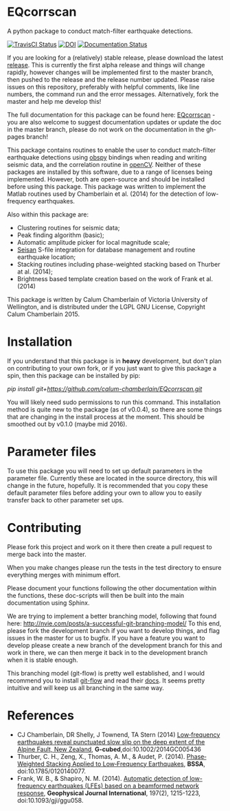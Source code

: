# EQcorrscan
A python package to conduct match-filter earthquake detections.

[![TravisCI Status](https://travis-ci.org/calum-chamberlain/EQcorrscan.svg?branch=develop)](https://travis-ci.org/calum-chamberlain/EQcorrscan)
[![DOI](https://zenodo.org/badge/18852/calum-chamberlain/EQcorrscan.svg)](https://zenodo.org/badge/latestdoi/18852/calum-chamberlain/EQcorrscan)
[![Documentation Status](http://readthedocs.org/projects/eqcorrscan/badge/?version=latest)](http://eqcorrscan.readthedocs.org/en/latest/?badge=latest)

If you are looking for a (relatively) stable release, please download the latest
[release](https://github.com/calum-chamberlain/EQcorrscan/releases/tag/v0.0-alpha.1).
This is currently the first alpha release and things will change rapidly, however
changes will be implemented first to the master branch, then pushed to the release
and the release number updated.  Please raise issues on this repository, preferably
with helpful comments, like line numbers, the command run and the error messages.
Alternatively, fork the master and help me develop this!

The full documentation for this package can be found here:
[EQcorrscan](http://calum-chamberlain.github.io/EQcorrscan/) - you are also
welcome to suggest documentation updates or update the doc in the master branch, please
do not work on the documentation in the gh-pages branch!

This package contains routines to enable the user to conduct match-filter earthquake
detections using [obspy](https://github.com/obspy/obspy/wiki) bindings when reading
and writing seismic data, and the correlation routine in [openCV](http://opencv.org/).
Neither of these packages are installed by this software, due to a range of
licenses being implemented.  However, both are open-source and should be installed
before using this package.  This package was written to implement the Matlab routines
used by Chamberlain et al. (2014) for the detection of low-frequency earthquakes.

Also within this package are:
* Clustering routines for seismic data;
* Peak finding algorithm (basic);
* Automatic amplitude picker for local magnitude scale;
* [Seisan](http://seisan.info/) S-file integration for database management and routine earthquake location;
* Stacking routines including phase-weighted stacking based on Thurber at al. (2014);
* Brightness based template creation based on the work of Frank et al. (2014)

This package is written by Calum Chamberlain of Victoria University of Wellington, and
is distributed under the LGPL GNU License, Copyright Calum Chamberlain 2015.

# Installation
If you understand that this package is in **heavy** development, but don't plan
on contributing to your own fork, or if you just want to give this package a spin,
then this package can be installed by pip:

*pip install git+https://github.com/calum-chamberlain/EQcorrscan.git*

You will likely need sudo permissions to run this command.  This installation
method is quite new to the package (as of v0.0.4), so there are some things that
are changing in the install process at the moment.  This should be smoothed out
by v0.1.0 (maybe mid 2016).

# Parameter files
To use this package you will need to set up default parameters in the parameter
file. Currently these are located in the source directory, this will change in
the future, hopefully. It is recommended that you copy these default parameter
files before adding your own to allow you to easily transfer back to other
parameter set ups.

# Contributing
Please fork this project and work on it there then create a pull request to
merge back into the master.

When you make changes please run the tests in the test directory to ensure
everything merges with minimum effort.

Please document your functions following the other documentation within the
functions, these doc-scripts will then be built into the main documentation
using Sphinx.

We are trying to implement a better branching model, following that found here:
http://nvie.com/posts/a-successful-git-branching-model/
To this end, please fork the development branch if you want to develop
things, and flag issues in the master for us to bugfix.
If you have a feature you want to develop please create a new branch
of the development branch for this and work in there, we can then merge
it back in to the development branch when it is stable enough.

This branching model (git-flow) is pretty well established, and I would recommend
you to install [git-flow](https://github.com/nvie/gitflow/wiki/Installation) and
read their [docs](https://github.com/nvie/gitflow). It seems pretty intuitive and
will keep us all branching in the same way.

# References
* CJ Chamberlain, DR Shelly, J Townend, TA Stern (2014) [Low‐frequency earthquakes reveal punctuated slow slip on the deep extent of the Alpine Fault, New Zealand](http://onlinelibrary.wiley.com/doi/10.1002/2014GC005436/full), __G-cubed__,doi:10.1002/2014GC005436
* Thurber, C. H., Zeng, X., Thomas, A. M., & Audet, P. (2014). [Phase‐Weighted Stacking Applied to Low‐Frequency Earthquakes](http://www.bssaonline.org/content/early/2014/08/12/0120140077.abstract), __BSSA__, doi:10.1785/0120140077.
* Frank, W. B., & Shapiro, N. M. (2014). [Automatic detection of low-frequency earthquakes (LFEs) based on a beamformed network response](http://gji.oxfordjournals.org/content/197/2/1215.short), __Geophysical Journal International__, 197(2), 1215-1223, doi:10.1093/gji/ggu058.
